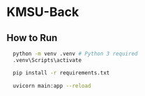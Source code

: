 # KMSU-Back

## How to Run

```bash
  python -m venv .venv # Python 3 required
  .venv\Scripts\activate

  pip install -r requirements.txt
  
  uvicorn main:app --reload
```